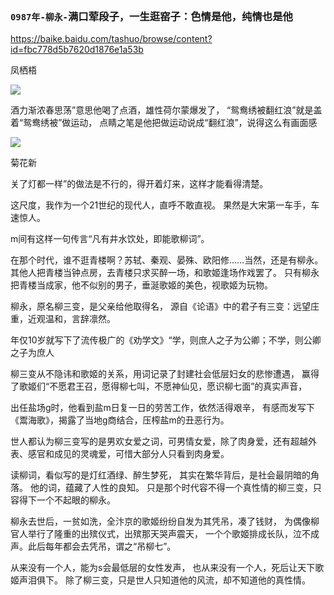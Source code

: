 ```note
```
### `0987年-柳永-`满口荤段子，一生逛窑子：色情是他，纯情也是他
<https://baike.baidu.com/tashuo/browse/content?id=fbc778d5b7620d1876e1a53b>

凤栖梧

![](http://bkimg.cdn.bcebos.com/pic/d0c8a786c9177f3e6709c303e9852cc79f3df8dcf821)

酒力渐浓春思荡”意思他喝了点酒，雄性荷尔蒙爆发了，
“鸳鸯绣被翻红浪”就是盖着“鸳鸯绣被”做运动，
点睛之笔是他把做运动说成“翻红浪”，说得这么有画面感

![](http://bkimg.cdn.bcebos.com/pic/9f510fb30f2442a7d933feab4809ba4bd11373f0a421)

菊花新

关了灯都一样”的做法是不行的，得开着灯来，这样才能看得清楚。

这尺度，我作为一个21世纪的现代人，直呼不敢直视。
果然是大宋第一车手，车速惊人。

m间有这样一句传言“凡有井水饮处，即能歌柳词”。

在那个时代，谁不逛青楼啊？苏轼、秦观、晏殊、欧阳修……当然，还是有柳永。
其他人把青楼当钟点房，去青楼只求买醉一场，和歌姬逢场作戏罢了。
只有柳永把青楼当成家，他不似别的男子，垂涎歌姬的美色，视歌姬为玩物。

柳永，原名柳三变，是父亲给他取得名，
源自《论语》中的君子有三变：远望庄重，近观温和，言辞凛然。

年仅10岁就写下了流传极广的《劝学文》“学，则庶人之子为公卿；不学，则公卿之子为庶人

柳三变从不隐讳和歌姬的关系，用词记录了封建社会低层妇女的悲惨遭遇，
赢得了歌姬们“不愿君王召，愿得柳七叫，不愿神仙见，愿识柳七面”的真实声音，

出任盐场g时，他看到盐m日复一日的劳苦工作，依然活得艰辛，
有感而发写下《鬻海歌》，揭露了当地g商结合，压榨盐m的丑恶行为。

世人都认为柳三变写的是男欢女爱之词，可男情女爱，除了肉身爱，还有超越外表、感官和成见的灵魂爱，可惜大部分人只看到肉身爱。

读柳词，看似写的是灯红酒绿、醉生梦死，
其实在繁华背后，是社会最阴暗的角落。
他的词，蕴藏了人性的良知。
只是那个时代容不得一个真性情的柳三变，只容得下一个不起眼的柳永。

柳永去世后，一贫如洗，全汴京的歌姬纷纷自发为其凭吊，凑了钱财， 为偶像柳官人举行了隆重的出殡仪式，出殡那天哭声震天， 一个个歌姬排成长队，泣不成声。此后每年都会去凭吊，谓之“吊柳七”。

从来没有一个人，能为s会最低层的女性发声，
也从来没有一个人，死后让天下歌姬声泪俱下。
除了柳三变，只是世人只知道他的风流，却不知道他的真性情。
